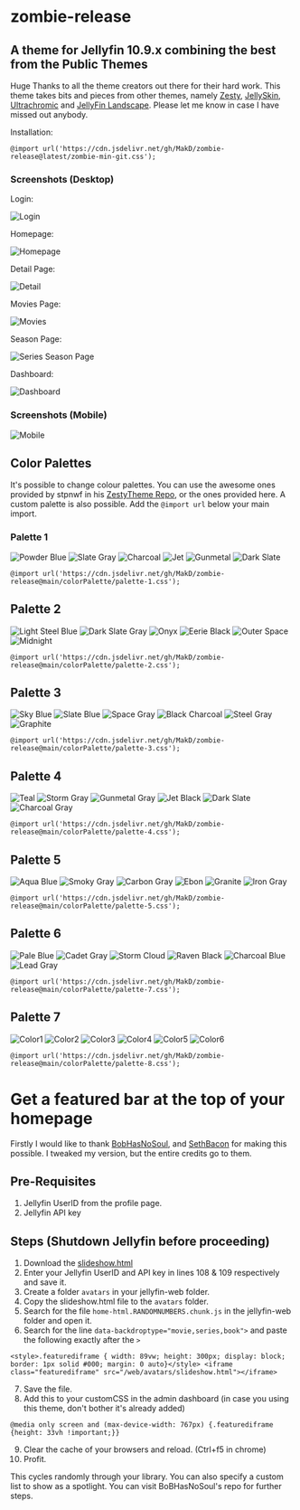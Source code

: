 # zombie-release

## A theme for Jellyfin 10.9.x combining the best from the Public Themes

Huge Thanks to all the theme creators out there for their hard work. This theme takes bits and pieces from other themes, namely [Zesty](https://github.com/stpnwf/ZestyTheme/tree/main), [JellySkin](https://github.com/prayag17/JellySkin/tree/master), [Ultrachromic](https://github.com/CTalvio/Ultrachromic) and [JellyFin Landscape](https://github.com/krlsantcard/Jellyfin-10.9/tree/main). Please let me know in case I have missed out anybody.

Installation:

```
@import url('https://cdn.jsdelivr.net/gh/MakD/zombie-release@latest/zombie-min-git.css');
```

### Screenshots (Desktop)

Login:

![Login](https://github.com/MakD/zombie-release/blob/main/img/desktop/login.png)

Homepage:

![Homepage](https://github.com/MakD/zombie-release/blob/main/img/desktop/homepage.png)

Detail Page:

![Detail](https://github.com/MakD/zombie-release/blob/main/img/desktop/detail.png)

Movies Page:

![Movies](https://github.com/MakD/zombie-release/blob/main/img/desktop/movies.png)

Season Page:

![Series Season Page](https://github.com/MakD/zombie-release/blob/main/img/desktop/seasonpage.png)

Dashboard:

![Dashboard](https://github.com/MakD/zombie-release/blob/main/img/desktop/dashboard.png)

### Screenshots (Mobile)

![Mobile](https://github.com/MakD/zombie-release/blob/main/img/mobile/combined-mobile.png)

## Color Palettes

It's possible to change colour palettes. You can use the awesome ones provided by stpnwf in his [ZestyTheme Repo](https://github.com/stpnwf/ZestyTheme/tree/main), or the ones provided here. A custom palette is also possible.
Add the `@import url` below your main import.

### Palette 1

![Powder Blue](https://readme-swatches.vercel.app/ADDFF4) ![Slate Gray](https://readme-swatches.vercel.app/708090) ![Charcoal](https://readme-swatches.vercel.app/2F363B) ![Jet](https://readme-swatches.vercel.app/1C2124) ![Gunmetal](https://readme-swatches.vercel.app/3C464B) ![Dark Slate](https://readme-swatches.vercel.app/1D2629)

```
@import url('https://cdn.jsdelivr.net/gh/MakD/zombie-release@main/colorPalette/palette-1.css');
```

## Palette 2

![Light Steel Blue](https://readme-swatches.vercel.app/A2CDEE) ![Dark Slate Gray](https://readme-swatches.vercel.app/5A686E) ![Onyx](https://readme-swatches.vercel.app/24292E) ![Eerie Black](https://readme-swatches.vercel.app/12171B) ![Outer Space](https://readme-swatches.vercel.app/333C42) ![Midnight](https://readme-swatches.vercel.app/1B2328)

```
@import url('https://cdn.jsdelivr.net/gh/MakD/zombie-release@main/colorPalette/palette-2.css');
```

## Palette 3

![Sky Blue](https://readme-swatches.vercel.app/92C7E6) ![Slate Blue](https://readme-swatches.vercel.app/505C63) ![Space Gray](https://readme-swatches.vercel.app/282F34) ![Black Charcoal](https://readme-swatches.vercel.app/161B1F) ![Steel Gray](https://readme-swatches.vercel.app/384248) ![Graphite](https://readme-swatches.vercel.app/192227)

```
@import url('https://cdn.jsdelivr.net/gh/MakD/zombie-release@main/colorPalette/palette-3.css');
```

## Palette 4

![Teal](https://readme-swatches.vercel.app/80CBC4) ![Storm Gray](https://readme-swatches.vercel.app/647C83) ![Gunmetal Gray](https://readme-swatches.vercel.app/2D3436) ![Jet Black](https://readme-swatches.vercel.app/191D1F) ![Dark Slate](https://readme-swatches.vercel.app/3C4749) ![Charcoal Gray](https://readme-swatches.vercel.app/162221)

```
@import url('https://cdn.jsdelivr.net/gh/MakD/zombie-release@main/colorPalette/palette-4.css');
```

## Palette 5

![Aqua Blue](https://readme-swatches.vercel.app/78BED5) ![Smoky Gray](https://readme-swatches.vercel.app/5A696E) ![Carbon Gray](https://readme-swatches.vercel.app/262E32) ![Ebon](https://readme-swatches.vercel.app/151A1D) ![Granite](https://readme-swatches.vercel.app/364045) ![Iron Gray](https://readme-swatches.vercel.app/142024)

```
@import url('https://cdn.jsdelivr.net/gh/MakD/zombie-release@main/colorPalette/palette-5.css');
```

## Palette 6

![Pale Blue](https://readme-swatches.vercel.app/6EB4C8) ![Cadet Gray](https://readme-swatches.vercel.app/4E5D64) ![Storm Cloud](https://readme-swatches.vercel.app/232B2F) ![Raven Black](https://readme-swatches.vercel.app/121719) ![Charcoal Blue](https://readme-swatches.vercel.app/323C41) ![Lead Gray](https://readme-swatches.vercel.app/131E22)

```
@import url('https://cdn.jsdelivr.net/gh/MakD/zombie-release@main/colorPalette/palette-7.css');
```

## Palette 7

![Color1](https://readme-swatches.vercel.app/AAAAAA) ![Color2](https://readme-swatches.vercel.app/828282) ![Color3](https://readme-swatches.vercel.app/555555) ![Color4](https://readme-swatches.vercel.app/323232) ![Color5](https://readme-swatches.vercel.app/414141) ![Color6](https://readme-swatches.vercel.app/2D2D2D)

```
@import url('https://cdn.jsdelivr.net/gh/MakD/zombie-release@main/colorPalette/palette-8.css');
```

# Get a featured bar at the top of your homepage

Firstly I would like to thank [BobHasNoSoul](https://github.com/BobHasNoSoul), and [SethBacon](https://forum.jellyfin.org/u-sethbacon) for making this possible. I tweaked my version, but the entire credits go to them.

## Pre-Requisites

1. Jellyfin UserID from the profile page.
2. Jellyfin API key

## Steps (Shutdown Jellyfin before proceeding)

1. Download the [slideshow.html](https://github.com/MakD/zombie-release/blob/main/spotlight-html/slideshow.html)
2. Enter your Jellyfin UserID and API key in lines 108 & 109 respectively and save it.
3. Create a folder `avatars` in your jellyfin-web folder.
4. Copy the slideshow.html file to the `avatars` folder.
5. Search for the file `home-html.RANDOMNUMBERS.chunk.js` in the jellyfin-web folder and open it.
6. Search for the line `data-backdroptype="movie,series,book">` and paste the following exactly after the `>`

```
<style>.featurediframe { width: 89vw; height: 300px; display: block; border: 1px solid #000; margin: 0 auto}</style> <iframe class="featurediframe" src="/web/avatars/slideshow.html"></iframe>
```

7. Save the file.
8. Add this to your customCSS in the admin dashboard (in case you using this theme, don't bother it's already added)

```
@media only screen and (max-device-width: 767px) {.featurediframe {height: 33vh !important;}}
```

9. Clear the cache of your browsers and reload. (Ctrl+f5 in chrome)
10. Profit.

This cycles randomly through your library. You can also specify a custom list to show as a spotlight. You can visit BoBHasNoSoul's repo for further steps.

